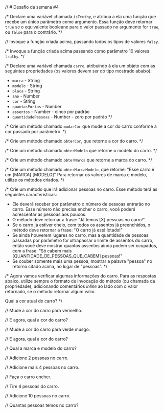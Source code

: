// # Desafio da semana #4


/*
Declare uma variável chamada `isTruthy`, e atribua a ela uma função que recebe
um único parâmetro como argumento. Essa função deve retornar `true` se o
equivalente booleano para o valor passado no argumento for `true`, ou `false`
para o contrário.
*/


// Invoque a função criada acima, passando todos os tipos de valores `falsy`.


/*
Invoque a função criada acima passando como parâmetro 10 valores `truthy`.
*/


/*
Declare uma variável chamada `carro`, atribuindo à ela um objeto com as
seguintes propriedades (os valores devem ser do tipo mostrado abaixo):
- `marca` - String
- `modelo` - String
- `placa` - String
- `ano` - Number
- `cor` - String
- `quantasPortas` - Number
- `assentos` - Number - cinco por padrão
- `quantidadePessoas` - Number - zero por padrão
*/


/*
Crie um método chamado `mudarCor` que mude a cor do carro conforme a cor
passado por parâmetro.
*/


/*
Crie um método chamado `obterCor`, que retorne a cor do carro.
*/


/*
Crie um método chamado `obterModelo` que retorne o modelo do carro.
*/


/*
Crie um método chamado `obterMarca` que retorne a marca do carro.
*/


/*
Crie um método chamado `obterMarcaModelo`, que retorne:
"Esse carro é um [MARCA] [MODELO]"
Para retornar os valores de marca e modelo, utilize os métodos criados.
*/


/*
Crie um método que irá adicionar pessoas no carro. Esse método terá as
seguintes características:
- Ele deverá receber por parâmetro o número de pessoas entrarão no carro. Esse
número não precisa encher o carro, você poderá acrescentar as pessoas aos
poucos.
- O método deve retornar a frase: "Já temos [X] pessoas no carro!"
- Se o carro já estiver cheio, com todos os assentos já preenchidos, o método
deve retornar a frase: "O carro já está lotado!"
- Se ainda houverem lugares no carro, mas a quantidade de pessoas passadas por
parâmetro for ultrapassar o limite de assentos do carro, então você deve
mostrar quantos assentos ainda podem ser ocupados, com a frase:
"Só cabem mais [QUANTIDADE_DE_PESSOAS_QUE_CABEM] pessoas!"
- Se couber somente mais uma pessoa, mostrar a palavra "pessoa" no retorno
citado acima, no lugar de "pessoas".
*/


/*
Agora vamos verificar algumas informações do carro. Para as respostas abaixo,
utilize sempre o formato de invocação do método (ou chamada da propriedade),
adicionando comentários _inline_ ao lado com o valor retornado, se o método
retornar algum valor.

Qual a cor atual do carro?
*/


// Mude a cor do carro para vermelho.


// E agora, qual a cor do carro?


// Mude a cor do carro para verde musgo.


// E agora, qual a cor do carro?


// Qual a marca e modelo do carro?


// Adicione 2 pessoas no carro.


// Adicione mais 4 pessoas no carro.


// Faça o carro encher.


// Tire 4 pessoas do carro.


// Adicione 10 pessoas no carro.


// Quantas pessoas temos no carro?